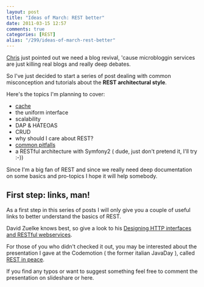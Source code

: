 ```yaml
---
layout: post
title: "Ideas of March: REST better"
date: 2011-03-15 12:57
comments: true
categories: [REST]
alias: "/299/ideas-of-march-rest-better"
---
```


[Chris](http://shiflett.org/blog/2011/mar/ideas-of-march) just pointed out we need a blog revival, 'cause microbloggin services are just killing real blogs and really deep debates.
<!-- more -->

So I've just decided to start a series of post dealing with common misconception and tutorials about the **REST architectural style**.

Here's the topics I'm planning to cover:

* [cache](/301/rest-better-http-cache)
* the uniform interface
* scalability
* DAP & HATEOAS
* CRUD
* why should I care about REST?
* [common pitfalls](/304/rest-better-common-pitfalls)
* a RESTful architecture with Symfony2 ( dude, just don't pretend it, I'll try :-))

Since I'm a big fan of REST and since we really need deep documentation on some basics and pro-topics I hope it will help somebody.

## First step: links, man!

As a first step in this series of posts I will only give you a couple of useful links to better understand the basics of REST.

David Zuelke knows best, so give a look to his [Designing HTTP interfaces and RESTful webservices](http://www.slideshare.net/Wombert/designing-http-interfaces-and-restful-web-services-confoo11-20110310).

For those of you who didn't checked it out, you may be interested about the presentation I gave at the Codemotion ( the former italian JavaDay ), called [REST in peace](http://www.slideshare.net/odino/rest-in-peace-codemotion-2011).

If you find any typos or want to suggest something feel free to comment the presentation on slideshare or here.
